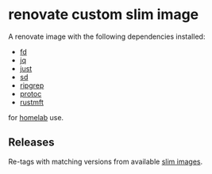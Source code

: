 # renovate custom slim image

A renovate image with the following dependencies installed:

- [fd](https://github.com/sharkdp/fd)
- [jq](https://stedolan.github.io/jq/)
- [just](https://github.com/casey/just)
- [sd](https://github.com/chmln/sd)
- [ripgrep](https://github.com/BurntSushi/ripgrep)
- [protoc](https://github.com/protocolbuffers/protobuf)
- [rustmft](https://github.com/rust-lang/rustfmt)

for [homelab](https://github.com/clux/homelab) use.

## Releases

Re-tags with matching versions from available [slim images](https://hub.docker.com/r/renovate/renovate/tags?name=slim).

